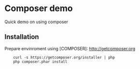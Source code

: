 Composer demo
=============

Quick demo on using composer

Installation
------------

Prepare envinroment using [COMPOSER]: http://getcomposer.org

        curl -s https://getcomposer.org/installer | php
        php composer.phar install